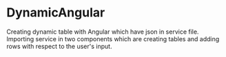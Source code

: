 # DynamicAngular
Creating dynamic table with Angular which have json in service file.
Importing service in two components which are creating tables and adding rows with respect to the user's input.
